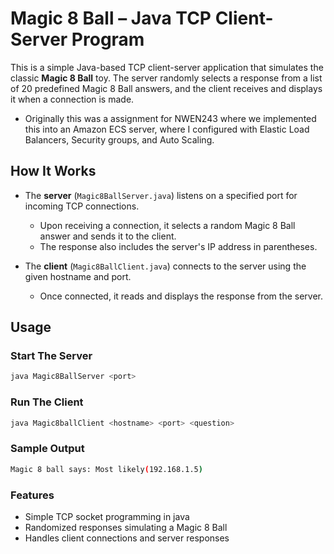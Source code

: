 # Magic 8 Ball – Java TCP Client-Server Program

This is a simple Java-based TCP client-server application that simulates the classic **Magic 8 Ball** toy. The server randomly selects a response from a list of 20 predefined Magic 8 Ball answers, and the client receives and displays it when a connection is made.
- Originally this was a assignment for NWEN243 where we implemented this into an Amazon ECS server, where I configured with Elastic Load Balancers, Security groups, and Auto Scaling. 
## How It Works

- The **server** (`Magic8BallServer.java`) listens on a specified port for incoming TCP connections.
  - Upon receiving a connection, it selects a random Magic 8 Ball answer and sends it to the client.
  - The response also includes the server's IP address in parentheses.
  
- The **client** (`Magic8BallClient.java`) connects to the server using the given hostname and port.
  - Once connected, it reads and displays the response from the server.

## Usage

### Start The Server

```bash
java Magic8BallServer <port>
```

### Run The Client
 
```bash
java Magic8ballClient <hostname> <port> <question>
```

### Sample Output

```bash
Magic 8 ball says: Most likely(192.168.1.5)
```

### Features

- Simple TCP socket programming in java
- Randomized responses simulating a Magic 8 Ball
- Handles client connections and server responses
 

